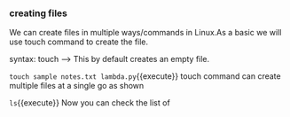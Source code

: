 ### creating files

We can create files in multiple ways/commands in Linux.As a basic we will use touch command to create the file.

syntax: touch <filename> --> This by default creates an empty file.

`touch sample notes.txt lambda.py`{{execute}} touch command can create multiple files at a single go as shown

`ls`{{execute}} Now you can check the list of 